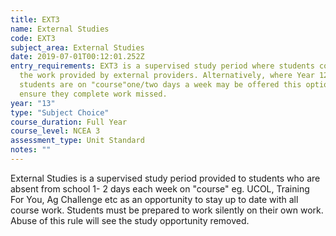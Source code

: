 ```yaml
---
title: EXT3
name: External Studies
code: EXT3
subject_area: External Studies
date: 2019-07-01T00:12:01.252Z
entry_requirements: EXT3 is a supervised study period where students complete
  the work provided by external providers. Alternatively, where Year 12-13
  students are on "course"one/two days a week may be offered this option to
  ensure they complete work missed.
year: "13"
type: "Subject Choice"
course_duration: Full Year
course_level: NCEA 3
assessment_type: Unit Standard
notes: ""
---
```

External Studies is a supervised study period provided to students who are absent from school 1- 2 days each week on "course" eg. UCOL, Training For You, Ag Challenge etc as an opportunity to stay up to date with all course work. Students must be prepared to work silently on their own work. Abuse of this rule will see the study opportunity removed.